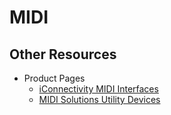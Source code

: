 # MIDI

## Other Resources

- Product Pages
  - [iConnectivity MIDI Interfaces](https://www.iconnectivity.com/midi-interfaces-1)
  - [MIDI Solutions Utility Devices](https://midisolutions.com/products.htm)
